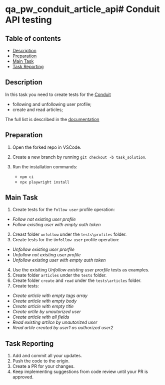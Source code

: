 # qa_pw_conduit_article_api# Conduit API testing

## Table of contents

- [Description](#description)
- [Preparation](#preparation)
- [Main Task](#main-task)
- [Task Reporting](#task-reporting)

## Description

In this task you need to create tests for the [Conduit](https://conduit.mate.academy/)
- following and unfollowing user profile;
- create and read articles;

The full list is described in the [documentation](https://documenter.getpostman.com/view/22790481/2sB2j1iY5B)

## Preparation

1. Open the forked repo in VSCode.
2. Create a new branch by running `git checkout -b task_solution`.
3. Run the installation commands:

    - `npm ci`
    - `npx playwright install`


## Main Task

1. Сreate tests for the `Follow user` profile operation: 
- *Follow not existing user profile*
- *Follow existing user with empty auth token*
2. Creast folder `unfollow` under the `tests\profiles` folder.
3. Сreate tests for the `Unfollow user` profile operation: 
- *Unfollow existing user prorfile*
- *Unfollow not existing user profile*
- *Unfollow existing user with empty auth token*
4. Use the exisiting *Unfollow existing user prorfile* tests as examples.
4. Create folder `articles` under the `tests` folder.
5. Create folder `create` and `read` under the `tests\articles` folder.
6. Create tests:
- *Create article with empty tags array*  
- *Create article with empty body*  
- *Create article with empty title*  
- *Create artile by unautorized user*
- *Create article with all fields*
- *Read existing artilce by unautorized user*
- *Read artile created by user1 as authorized user2*

## Task Reporting

1. Add and commit all your updates.
2. Push the code to the origin.
3. Create a PR for your changes.
4. Keep implementing suggestions from code review until your PR is approved.
